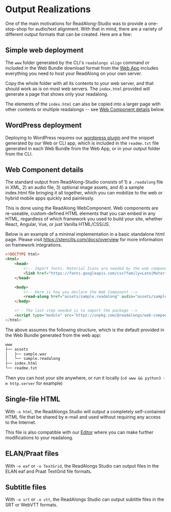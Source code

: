 # Output Realizations

One of the main motivations for ReadAlong-Studio was to provide a one-stop-shop for audio/text alignment.
With that in mind, there are a variety of different output formats that can be created. Here are a few:

## Simple web deployment

The `www` folder generated by the CLI's `readalongs align` command or included in the Web Bundle download format from the [Web App](web-app.md) includes everything you need to host your ReadAlong on your own server.

Copy the whole folder with all its contents to your web server, and that should work as is on most web servers. The `index.html` provided will generate a page that shows only your readalong.

The elements of the `index.html` can also be copied into a larger page with other contents or multiple readalongs -- see [Web Component details](#web-component-details) below.

## WordPress deployment

Deploying to WordPress requires our [wordpress plugin](https://github.com/ReadAlongs/Studio-Web/tree/main/packages/web-component/wordpress-plugin) and the snippet generated by our Web or CLI app, which is included in the `readme.txt` file generated in each Web Bundle from the Web App, or in your output folder from the CLI.

## Web Component details

The standard output from ReadAlong-Studio consists of 1) a `.readalong` file in XML, 2) an audio file,
3) optional image assets, and 4) a sample index.html file bringing it all together,
which you can mobilize to the web or hybrid mobile apps quickly and painlessly.

This is done using the ReadAlong WebComponent. Web components are re-useable, custom-defined HTML elements that you can embed in any HTML, regardless of which
framework you used to build your site, whether React, Angular, Vue, or just Vanilla HTML/CSS/JS.

Below is an example of a minimal implementation in a basic standalone html page. Please visit <https://stenciljs.com/docs/overview> for more information on framework integrations.

```html
<!DOCTYPE html>
<html>
    <head>
        <!-- Import fonts. Material Icons are needed by the web component -->
        <link href="https://fonts.googleapis.com/css?family=Lato|Material+Icons|Material+Icons+Outlined" rel="stylesheet">
    </head>

    <body>
        <!-- Here is how you declare the Web Component -->
        <read-along href="assets/sample.readalong" audio="assets/sample.wav"></read-along>
    </body>

    <!-- The last step needed is to import the package -->
    <script type="module" src='https://unpkg.com/@readalongs/web-component@^1.4.0/dist/web-component/web-component.esm.js'</script>
</html>
```

The above assumes the following structure, which is the default provided in the Web Bundle generated from the web app:

```txt
www
├── assets
│   ├── sample.wav
│   └── sample.readalong
├── index.html
└── readme.txt
```

Then you can host your site anywhere, or run it locally (`cd www && python3 -m http.server` for example)

## Single-file HTML

With `-o html`, the ReadAlongs Studio will output a completely self-contained HTML file that be shared by e-mail and used without requiring any access to the Internet.

This file is also compatible with our [Editor](web-app.md#the-readalong-studio-editor) where you can make further modifications to your readalong.

## ELAN/Praat files

With `-o eaf` or `-o TextGrid`, the ReadAlongs Studio can output files in the ELAN eaf and Praat TextGrid file formats.

## Subtitle files

With `-o srt` or `-o vtt`, the ReadAlongs Studio can output subtitle files in the SRT or WebVTT formats.
